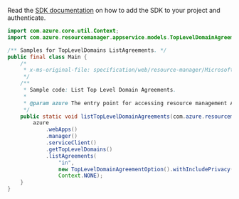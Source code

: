 Read the [SDK documentation](https://github.com/Azure/azure-sdk-for-java/blob/azure-resourcemanager_2.15.0/sdk/resourcemanager/azure-resourcemanager/README.md) on how to add the SDK to your project and authenticate.

```java
import com.azure.core.util.Context;
import com.azure.resourcemanager.appservice.models.TopLevelDomainAgreementOption;

/** Samples for TopLevelDomains ListAgreements. */
public final class Main {
    /*
     * x-ms-original-file: specification/web/resource-manager/Microsoft.DomainRegistration/stable/2021-03-01/examples/ListTopLevelDomainAgreements.json
     */
    /**
     * Sample code: List Top Level Domain Agreements.
     *
     * @param azure The entry point for accessing resource management APIs in Azure.
     */
    public static void listTopLevelDomainAgreements(com.azure.resourcemanager.AzureResourceManager azure) {
        azure
            .webApps()
            .manager()
            .serviceClient()
            .getTopLevelDomains()
            .listAgreements(
                "in",
                new TopLevelDomainAgreementOption().withIncludePrivacy(true).withForTransfer(false),
                Context.NONE);
    }
}
```
